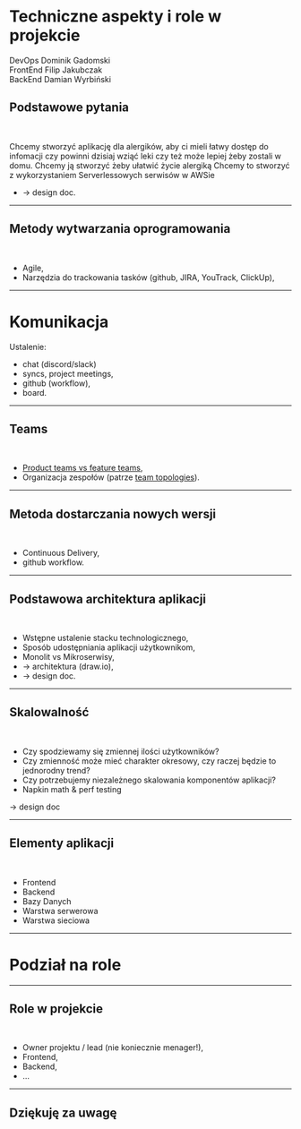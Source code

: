 <!-- _class: lead -->
# Techniczne aspekty i role w projekcie
DevOps Dominik Gadomski<br />
FrontEnd Filip Jakubczak<br />
BackEnd Damian Wyrbiński 
<!-- _class: lead -->
## Podstawowe pytania
<br />

Chcemy stworzyć aplikację dla alergików, aby ci mieli łatwy dostęp do infomacji czy powinni dzisiaj wziąć leki czy też może lepiej żeby zostali w domu.
Chcemy ją stworzyć żeby ułatwić życie alergiką 
Chcemy to stworzyć z wykorzystaniem Serverlessowych serwisów w AWSie
- -&gt; design doc.

---
<!-- _class: lead -->
## Metody wytwarzania oprogramowania
<br>

- Agile,
- Narzędzia do trackowania tasków (github, JIRA, YouTrack, ClickUp),

---
<!-- _class: lead -->
# Komunikacja

Ustalenie:

- chat (discord/slack)
- syncs, project meetings,
- github (workflow),
- board.

---
<!-- _class: lead -->
## Teams
<br>

- [Product teams vs feature teams](https://www.svpg.com/product-vs-feature-teams/),
- Organizacja zespołów (patrze [team topologies](https://teamtopologies.com/key-concepts)).

---
<!-- _class: lead -->
## Metoda dostarczania nowych wersji
<br />

- Continuous Delivery,
- github workflow.

---
<!-- _class: lead -->
## Podstawowa architektura aplikacji
<br />

- Wstępne ustalenie stacku technologicznego,
- Sposób udostępniania aplikacji użytkownikom,
- Monolit vs Mikroserwisy,
- -&gt; architektura (draw.io),
- -&gt; design doc.

---
<!-- _class: lead -->
## Skalowalność
<br />

- Czy spodziewamy się zmiennej ilości użytkowników?
- Czy zmienność może mieć charakter okresowy, czy raczej będzie to jednorodny trend?
- Czy potrzebujemy niezależnego skalowania komponentów aplikacji?
- Napkin math &amp; perf testing

-&gt; design doc

---
<!-- _class: lead -->
## Elementy aplikacji
<br />

- Frontend
- Backend
- Bazy Danych
- Warstwa serwerowa
- Warstwa sieciowa

---
<!-- _class: lead -->
# Podział na role

---
<!-- _class: lead -->
## Role w projekcie
<br />

- Owner projektu / lead (nie koniecznie menager!),
- Frontend,
- Backend,
- ...

---
<!-- _class: lead -->
## Dziękuję za uwagę
<br />
